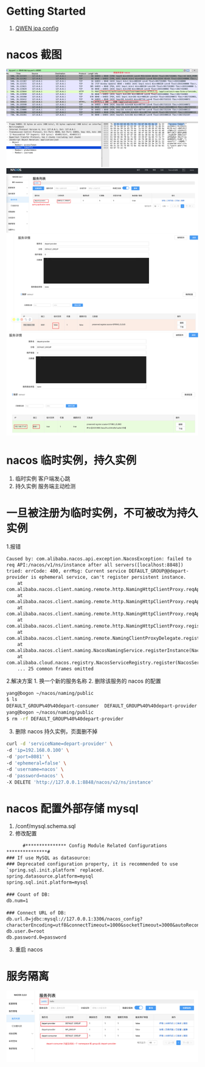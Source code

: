 # Getting Started

1. [QWEN jpa config](https://chat.qwen.ai/c/40b181ca-5bd3-41e3-8fc8-8a7ec65aa40d)

# nacos 截图

!["微服务启动-登录 nacos"](images/nacos-micro-service-login.png "微服务启动-登录 nacos")
!["nacos-服务列表-服务名"](images/nacos-服务列表-服务名.png "nacos-服务列表-服务名")
!["nacos-持久实例服务详情"](images/nacos-持久实例服务详情.png "nacos-持久实例服务详情")
!["nacos-服务详情"](images/nacos-服务详情.png "nacos-服务详情")


# nacos 临时实例，持久实例

1. 临时实例 客户端发心跳
2. 持久实例 服务端主动检测

# 一旦被注册为临时实例，不可被改为持久实例

1.报错

```
Caused by: com.alibaba.nacos.api.exception.NacosException: failed to req API:/nacos/v1/ns/instance after all servers([localhost:8848]) tried: errCode: 400, errMsg: Current service DEFAULT_GROUP@@depart-provider is ephemeral service, can't register persistent instance. 
	at com.alibaba.nacos.client.naming.remote.http.NamingHttpClientProxy.reqApi(NamingHttpClientProxy.java:410)
	at com.alibaba.nacos.client.naming.remote.http.NamingHttpClientProxy.reqApi(NamingHttpClientProxy.java:351)
	at com.alibaba.nacos.client.naming.remote.http.NamingHttpClientProxy.reqApi(NamingHttpClientProxy.java:346)
	at com.alibaba.nacos.client.naming.remote.http.NamingHttpClientProxy.registerService(NamingHttpClientProxy.java:153)
	at com.alibaba.nacos.client.naming.remote.NamingClientProxyDelegate.registerService(NamingClientProxyDelegate.java:98)
	at com.alibaba.nacos.client.naming.NacosNamingService.registerInstance(NacosNamingService.java:143)
	at com.alibaba.cloud.nacos.registry.NacosServiceRegistry.register(NacosServiceRegistry.java:75)
	... 25 common frames omitted
```
2.解决方案
    1. 换一个新的服务名称
    2. 删除该服务的 nacos 的配置
```bash
yang@bogon ~/nacos/naming/public
$ ls
DEFAULT_GROUP%40%40depart-consumer	DEFAULT_GROUP%40%40depart-provider	failover
yang@bogon ~/nacos/naming/public
$ rm -rf DEFAULT_GROUP%40%40depart-provider
```
3. 删除 nacos 持久实例，页面删不掉
```bash
curl -d 'serviceName=depart-provider' \
-d 'ip=192.168.0.100' \
-d 'port=8081' \
-d 'ephemeral=false' \
-d 'username=nacos' \
-d 'password=nacos' \
-X DELETE 'http://127.0.0.1:8848/nacos/v2/ns/instance'
```

# nacos 配置外部存储 mysql

1. /conf/mysql.schema.sql
2. 修改配置
```
      #*************** Config Module Related Configurations ***************#
### If use MySQL as datasource:
### Deprecated configuration property, it is recommended to use `spring.sql.init.platform` replaced.
spring.datasource.platform=mysql
spring.sql.init.platform=mysql

### Count of DB:
db.num=1

### Connect URL of DB:
db.url.0=jdbc:mysql://127.0.0.1:3306/nacos_config?characterEncoding=utf8&connectTimeout=1000&socketTimeout=3000&autoReconnect=true&useUnicode=true&useSSL=false&serverTimezone=Asia/Shanghai
db.user.0=root
db.password.0=password
```
3. 重启 nacos

# 服务隔离

!["nacos-服务隔离"](images/nacos-service-isolation.png "nacos-服务隔离")